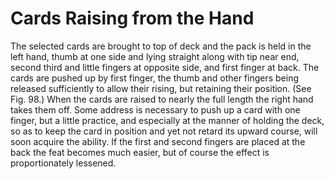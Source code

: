 # Cards Raising from the Hand

The selected cards are brought to top of deck and the pack is held in the left hand, thumb at one side and lying straight along with tip near end, second third and little fingers at opposite side, and first finger at back. The cards are pushed up by first finger, the thumb and other fingers being released sufficiently to allow their rising, but retaining their position. \(See Fig. 98.\) When the cards are raised to nearly the full length the right hand takes them off. Some address is necessary to push up a card with one finger, but a little practice, and especially at the manner of holding the deck, so as to keep the card in position and yet not retard its upward course, will soon acquire the ability. If the first and second fingers are placed at the back the feat becomes much easier, but of course the effect is proportionately lessened.

